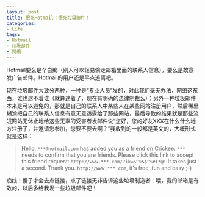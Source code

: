 ```yaml
---
layout: post
title: 恨死Hotmail！恨死垃圾邮件！
categories:
- Life
tags:
- Hotmail
- 垃圾邮件
- 网络
---
```


Hotmail要么是个白痴（别人可以轻易偷走邮箱里面的联系人信息），要么是故意发广告邮件。Hotmail的用户还是早点逃离吧。

现在垃圾邮件大致分两种，一种是“专业人员”发的，对此我们毫无办法，网络这东西，谁也逮不着谁（就算逮着了，现在有明确的法律制裁么）；另外一种垃圾邮件本来是可以避免的，那就是自己的联系人中某些人在某些网站注册用户，然后稀里糊涂把自己的联系人信息有意无意透露给了那些网站，最后导致的结果就是那些流氓网站无休止地给这些无辜的受害者发邮件说“您好，您的好友XXX在什么什么地方注册了，并邀请您参加，您要不要去啊？”我收到的一般都是英文的，大概形式就是这样：

> Hello, `***@hotmail.com` has added you as a friend on Crickee. `***` needs to confirm that you are friends. Please click this link to accept this friend request: `http://www.***.com/?ik=&^%&$^%#(*@!` It takes just a second. Thank you. `http://www.***.com`, it's free, fun and easy ;-)

痴线！傻子才会去点链接，点了链接无非告诉这些垃圾制造者：喂，我的邮箱是有效的，以后多给我发一些垃圾邮件吧！


